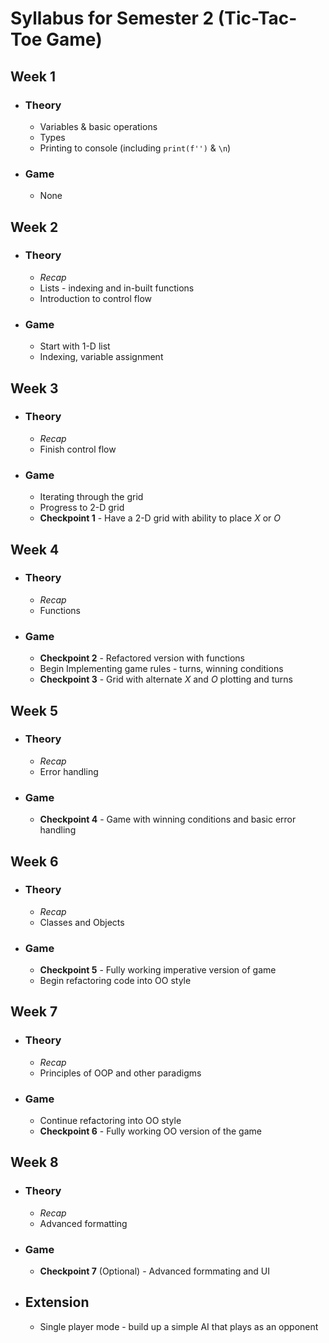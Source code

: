 # Syllabus for Semester 2 (Tic-Tac-Toe Game)

## Week 1
- ### Theory
  - Variables & basic operations
  - Types
  - Printing to console (including `print(f'')` & `\n`)
- ### Game
  - None
## Week 2
- ### Theory
  - *Recap*
  - Lists - indexing and in-built functions
  - Introduction to control flow
- ### Game
  - Start with 1-D list
  - Indexing, variable assignment
## Week 3
- ### Theory
  - *Recap*
  - Finish control flow
- ### Game
  - Iterating through the grid
  - Progress to 2-D grid
  - **Checkpoint 1** - Have a 2-D grid with ability to place *X* or *O*
## Week 4
- ### Theory
  - *Recap*
  - Functions
- ### Game
  - **Checkpoint 2** - Refactored version with functions
  - Begin Implementing game rules - turns, winning conditions
  - **Checkpoint 3** - Grid with alternate *X* and *O* plotting and turns
## Week 5
- ### Theory
  - *Recap*
  - Error handling
- ### Game
  - **Checkpoint 4** - Game with winning conditions and basic error handling
## Week 6
- ### Theory
  - *Recap*
  - Classes and Objects
- ### Game
  - **Checkpoint 5** - Fully working imperative version of game
  - Begin refactoring code into OO style
## Week 7
- ### Theory
  - *Recap*
  - Principles of OOP and other paradigms
- ### Game
  - Continue refactoring into OO style
  - **Checkpoint 6** - Fully working OO version of the game
## Week 8
- ### Theory
  - *Recap*
  - Advanced formatting
- ### Game
  - **Checkpoint 7** (Optional) - Advanced formmating and UI
  
- ## Extension
  - Single player mode - build up a simple AI that plays as an opponent
